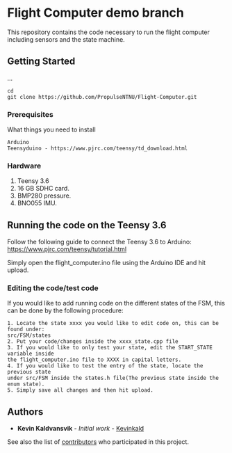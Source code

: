 # Flight Computer demo branch

This repository contains the code necessary to run the flight computer including sensors and the state machine.


## Getting Started

...
```
cd
git clone https://github.com/PropulseNTNU/Flight-Computer.git
```

### Prerequisites

What things you need to install

```
Arduino
Teensyduino - https://www.pjrc.com/teensy/td_download.html
```

### Hardware

1. Teensy 3.6
2. 16 GB SDHC card.
3. BMP280 pressure.
4. BNO055 IMU.

## Running the code on the Teensy 3.6

Follow the following guide to connect the Teensy 3.6 to Arduino: 
https://www.pjrc.com/teensy/tutorial.html

Simply open the flight_computer.ino file using the Arduino IDE and hit upload.

### Editing the code/test code

If you would like to add running code on the different states of the FSM,
this can be done by the following procedure:

```
1. Locate the state xxxx you would like to edit code on, this can be found under:
src/FSM/states
2. Put your code/changes inside the xxxx_state.cpp file
3. If you would like to only test your state, edit the START_STATE variable inside
the flight_computer.ino file to XXXX in capital letters.
4. If you would like to test the entry of the state, locate the previous state
under src/FSM inside the states.h file(The previous state inside the enum state).
5. Simply save all changes and then hit upload.
```

## Authors

* **Kevin Kaldvansvik** - *Initial work* - [Kevinkald](https://github.com/Kevinkald)

See also the list of [contributors](https://github.com/PropulseNTNU/Flight-Computer/graphs/contributors) who participated in this project.
